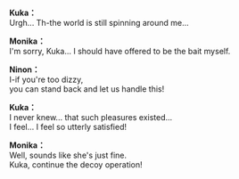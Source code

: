 # 

  
**Kuka：**  
Urgh... Th-the world is still spinning around me...  
  
**Monika：**  
I'm sorry, Kuka... I should have offered to be the bait myself.  
  
**Ninon：**  
I-if you're too dizzy,  
you can stand back and let us handle this!  
  
**Kuka：**  
I never knew... that such pleasures existed...  
I feel... I feel so utterly satisfied!  
  
**Monika：**  
Well, sounds like she's just fine.  
Kuka, continue the decoy operation!  
